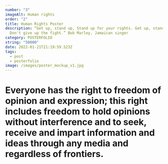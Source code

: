```yaml
---
number: "3"
imageAlt: Human rights
order: "2"
title: Human Rights Poster
description: “Get up, stand up, Stand up for your rights. Get up, stand up,
  Don't give up the fight.” Bob Marley, Jamaican singer
category: POSTERFOLIO
string: "50000"
date: 2022-01-21T21:19:59.523Z
tags:
  - post
  - posterfolio
image: /images/poster_mockup_v1.jpg
---
```

<!--StartFragment-->

# Everyone has the right to freedom of opinion and expression; this right includes freedom to hold opinions without interference and to seek, receive and impart information and ideas through any media and regardless of frontiers.

<!--EndFragment-->